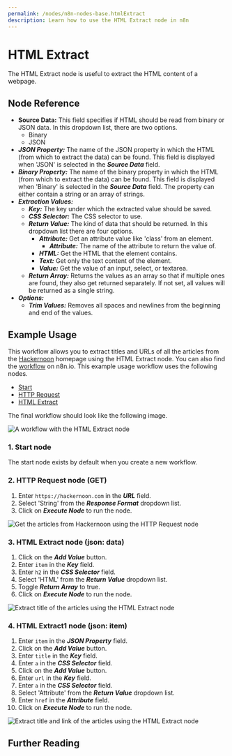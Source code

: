 ```yaml
---
permalink: /nodes/n8n-nodes-base.htmlExtract
description: Learn how to use the HTML Extract node in n8n
---
```


# HTML Extract

The HTML Extract node is useful to extract the HTML content of a webpage.

## Node Reference

- **Source Data:** This field specifies if HTML should be read from binary or JSON data. In this dropdown list, there are two options.
	- Binary
	- JSON
- ***JSON Property:*** The name of the JSON property in which the HTML (from which to extract the data) can be found. This field is displayed when 'JSON' is selected in the ***Source Data*** field.
- ***Binary Property:*** The name of the binary property in which the HTML (from which to extract the data) can be found. This field is displayed when 'Binary' is selected in the ***Source Data*** field.
The property can either contain a string or an array of strings.
- ***Extraction Values:***
	- ***Key:*** The key under which the extracted value should be saved.
	- ***CSS Selector:*** The CSS selector to use.
	- ***Return Value:*** The kind of data that should be returned. In this dropdown list there are four options.
		- ***Attribute:*** Get an attribute value like 'class' from an element.
			- ***Attribute:*** The name of the attribute to return the value of.
		- ***HTML:*** Get the HTML that the element contains.
		- ***Text:*** Get only the text content of the element.
		- ***Value:*** Get the value of an input, select, or textarea.
	- ***Return Array:*** Returns the values as an array so that if multiple ones are found, they also get returned separately. If not set, all values will be returned as a single string.
- ***Options:***
	- ***Trim Values:*** Removes all spaces and newlines from the beginning and end of the values.


## Example Usage

This workflow allows you to extract titles and URLs of all the articles from the  [Hackernoon](https://hackernoon.com/) homepage using the HTML Extract node. You can also find the [workflow](https://n8n.io/workflows/434) on n8n.io. This example usage workflow uses the following nodes.
- [Start](../../core-nodes/Start/README.md)
- [HTTP Request](../../core-nodes/HTTPRequest/README.md)
- [HTML Extract]()

The final workflow should look like the following image.

![A workflow with the HTML Extract node](./workflow.png)

### 1. Start node

The start node exists by default when you create a new workflow.


### 2. HTTP Request node (GET)

1. Enter `https://hackernoon.com` in the ***URL*** field.
2. Select 'String' from the ***Response Format*** dropdown list.
2. Click on ***Execute Node*** to run the node.

![Get the articles from Hackernoon using the HTTP Request node](./HTTPRequest_node.png)


### 3. HTML Extract node (json: data)

1. Click on the ***Add Value*** button.
2. Enter `item` in the ***Key*** field.
3. Enter `h2` in the ***CSS Selector*** field.
4. Select 'HTML' from the ***Return Value*** dropdown list.
5. Toggle ***Return Array*** to true.
6. Click on ***Execute Node*** to run the node.

![Extract title of the articles using the HTML Extract node](./HTMLExtract_node.png)


### 4. HTML Extract1 node (json: item)

1. Enter `item` in the ***JSON Property*** field.
2. Click on the ***Add Value*** button.
3. Enter `title` in the ***Key*** field.
4. Enter `a` in the ***CSS Selector*** field.
5. Click on the ***Add Value*** button.
6. Enter `url` in the ***Key*** field.
7. Enter `a` in the ***CSS Selector*** field.
8. Select 'Attribute' from the ***Return Value*** dropdown list.
9. Enter `href` in the ***Attribute*** field.
10. Click on ***Execute Node*** to run the node.

![Extract title and link of the articles using the HTML Extract node](./HTMLExtract1_node.png)


## Further Reading

<FurtherReadingBlog />
